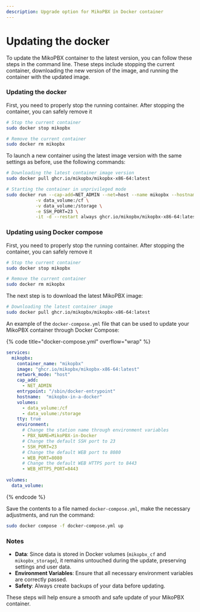 ```yaml
---
description: Upgrade option for MikoPBX in Docker container
---
```


# Updating the docker

To update the MikoPBX container to the latest version, you can follow these steps in the command line. These steps include stopping the current container, downloading the new version of the image, and running the container with the updated image.&#x20;

### Updating the docker

First, you need to properly stop the running container. After stopping the container, you can safely remove it

```bash
# Stop the current container
sudo docker stop mikopbx

# Remove the current container
sudo docker rm mikopbx
```

To launch a new container using the latest image version with the same settings as before, use the following commands:

```bash
# Downloading the latest container image version
sudo docker pull ghcr.io/mikopbx/mikopbx-x86-64:latest

# Starting the container in unprivileged mode
sudo docker run --cap-add=NET_ADMIN --net=host --name mikopbx --hostname mikopbx \
           -v data_volume:/cf \
           -v data_volume:/storage \
           -e SSH_PORT=23 \
           -it -d --restart always ghcr.io/mikopbx/mikopbx-x86-64:latest
```

### Updating using Docker compose

First, you need to properly stop the running container. After stopping the container, you can safely remove it

```bash
# Stop the current container
sudo docker stop mikopbx

# Remove the current container
sudo docker rm mikopbx
```

The next step is to download the latest MikoPBX image:

```bash
# Downloading the latest container image
sudo docker pull ghcr.io/mikopbx/mikopbx-x86-64:latest
```

An example of the `docker-compose.yml` file that can be used to update your MikoPBX container through Docker Compose:

{% code title="docker-compose.yml" overflow="wrap" %}
```yaml
services:
  mikopbx:
    container_name: "mikopbx"
    image: "ghcr.io/mikopbx/mikopbx-x86-64:latest"
    network_mode: "host"
    cap_add:
      - NET_ADMIN
    entrypoint: "/sbin/docker-entrypoint"
    hostname:  "mikopbx-in-a-docker"
    volumes:
      - data_volume:/cf
      - data_volume:/storage
    tty: true
    environment:
      # Change the station name through environment variables
      - PBX_NAME=MikoPBX-in-Docker
      # Change the default SSH port to 23
      - SSH_PORT=23
      # Change the default WEB port to 8080
      - WEB_PORT=8080
      # Change the default WEB HTTPS port to 8443
      - WEB_HTTPS_PORT=8443
      
volumes:
  data_volume:
```
{% endcode %}

Save the contents to a file named `docker-compose.yml`, make the necessary adjustments, and run the command:

```bash
sudo docker compose -f docker-compose.yml up
```

### Notes

* **Data**: Since data is stored in Docker volumes (`mikopbx_cf` and `mikopbx_storage`), it remains untouched during the update, preserving settings and user data.
* **Environment Variables**: Ensure that all necessary environment variables are correctly passed.
* **Safety**: Always create backups of your data before updating.

These steps will help ensure a smooth and safe update of your MikoPBX container.
